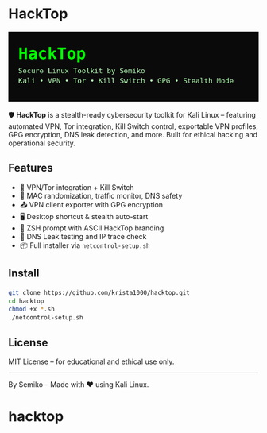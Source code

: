# HackTop
![HackTop](HackTop-Banner-COMPACT.png)




🛡️ **HackTop** is a stealth-ready cybersecurity toolkit for Kali Linux – featuring automated VPN, Tor integration, Kill Switch control, exportable VPN profiles, GPG encryption, DNS leak detection, and more. Built for ethical hacking and operational security.

## Features

- 🔐 VPN/Tor integration + Kill Switch
- 🧱 MAC randomization, traffic monitor, DNS safety
- 📤 VPN client exporter with GPG encryption
- 🖥️ Desktop shortcut & stealth auto-start
- 🎨 ZSH prompt with ASCII HackTop branding
- 🧪 DNS Leak testing and IP trace check
- 📦 Full installer via `netcontrol-setup.sh`

## Install

```bash
git clone https://github.com/krista1000/hacktop.git
cd hacktop
chmod +x *.sh
./netcontrol-setup.sh
```

## License
MIT License – for educational and ethical use only.

---

By Semiko – Made with ❤️ using Kali Linux.
# hacktop
